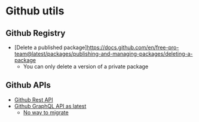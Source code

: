 # Github utils

## Github Registry
- [Delete a published package]https://docs.github.com/en/free-pro-team@latest/packages/publishing-and-managing-packages/deleting-a-package
    - You can only delete a version of a private package 
## Github APIs

- [Github Rest API](https://developer.github.com/v3/)
- [Github GraphQL API as latest](https://developer.github.com/v4/)
    - [No way to migrate](https://developer.github.com/v4/guides/migrating-from-rest/)

